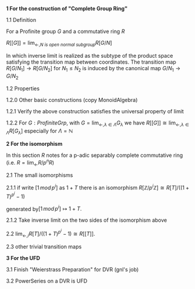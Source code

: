 **1 For the construction of "Complete Group Ring"**

  1.1 Definition
  
  For a Profinite group $G$ and a commutative ring $R$
  
  $R[[G]] = \lim_{\leftarrow, N\ is\ open\ normal\ subgroup} R[G/N]$
  
  In which inverse limit is realized as the subtype of the product space satisfying the transition map between coordinates.
  The transition map $R[G/N_1] \rightarrow R[G/N_2]$ for $N_1 \le N_2$ is induced by the canonical map $G/N_1 \rightarrow G/N_2$

  1.2 Properties

  1.2.0 Other basic constructions (copy MonoidAlgebra)

  1.2.1 Verify the above construction satisfies the universal property of limit
  
  1.2.2 For $G : ProfiniteGrp$, with $G = \lim_{\leftarrow, \lambda\in\Lambda} G_\lambda$ we have
  $R[[G]] \cong \lim_{\leftarrow, \lambda\in\Lambda} R[G_\lambda]$ especially for $\Lambda = \mathbb{N}$

**2 For the isomorphism**

  In this section $R$ notes for a  p-adic separably complete commutative ring (i.e. $R = \lim_\leftarrow R/p^nR$)

  2.1 The small isomorphisms

  2.1.1 if write $[1\,mod\,p^i]$ as $1 + T$ there is an isomorphism 
  $R[\mathbb{Z}/p^i\mathbb{Z}] \cong R[T] / ((1 + T)^{p^i} - 1)$
    
  generated by$[1\,mod\,p^i] \mapsto 1 + T.$

  2.1.2 Take inverse limit on the two sides of the isomorphism above

  2.2  $\lim_{\leftarrow, i} R[T] / ((1 + T)^{p^i} - 1) \cong R[[T]].$

  2.3 other trivial transition maps

**3 For the UFD**

  3.1 Finish "Weierstrass Preparation" for DVR (gnl's job)

  3.2 PowerSeries on a DVR is UFD